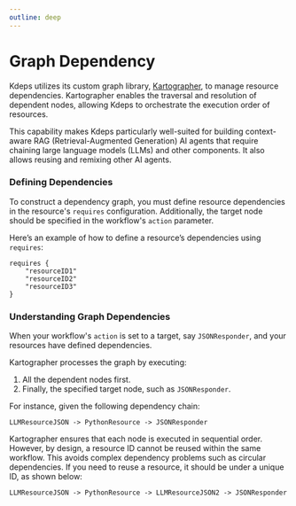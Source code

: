 ```yaml
---
outline: deep
---
```


# Graph Dependency

Kdeps utilizes its custom graph library, [Kartographer](https://github.com/kdeps/kartographer), to manage resource
dependencies. Kartographer enables the traversal and resolution of dependent nodes, allowing Kdeps to
orchestrate the execution order of resources.

This capability makes Kdeps particularly well-suited for building context-aware RAG (Retrieval-Augmented Generation) AI
agents that require chaining large language models (LLMs) and other components. It also allows reusing and remixing
other AI agents.

### Defining Dependencies

To construct a dependency graph, you must define resource dependencies in the resource's `requires`
configuration. Additionally, the target node should be specified in the workflow's `action` parameter.

Here’s an example of how to define a resource’s dependencies using `requires`:

```apl
requires {
    "resourceID1"
    "resourceID2"
    "resourceID3"
}
```

### Understanding Graph Dependencies

When your workflow's `action` is set to a target, say `JSONResponder`, and your resources have defined dependencies.

Kartographer processes the graph by executing:

1. All the dependent nodes first.
2. Finally, the specified target node, such as `JSONResponder`.

For instance, given the following dependency chain:

`LLMResourceJSON -> PythonResource -> JSONResponder`

Kartographer ensures that each node is executed in sequential order. However, by design, a resource ID cannot be reused
within the same workflow. This avoids complex dependency problems such as circular dependencies. If you need to reuse a
resource, it should be under a unique ID, as shown below:

`LLMResourceJSON -> PythonResource -> LLMResourceJSON2 -> JSONResponder`
